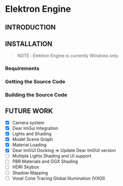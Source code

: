 # Elektron Engine

## INTRODUCTION

## INSTALLATION
> NOTE : Elektron Engine is currently Windows only
### Requirements
### Getting the Source Code
### Building the Source Code

## FUTURE WORK
- [x] Camera system
- [x] Dear ImGui Integration
- [x] Lights and Shading
- [x] Model Scene Graph
- [x] Material Loading
- [x] Dear ImGUI Docking => Update Dear ImGUI version
- [ ] Multiple Lights Shading and UI support
- [ ] PBR Materials and GGX Shading
- [ ] HDRI Skybox
- [ ] Shadow Mapping
- [ ] Voxel Cone Tracing Global Illumination (VXGI)